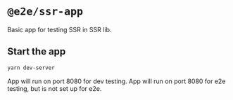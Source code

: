 # `@e2e/ssr-app`

Basic app for testing SSR in SSR lib.

## Start the app

```bash
yarn dev-server
```
App will run on port 8080 for dev testing.
App will run on port 8080 for e2e testing, but is not set up for e2e.